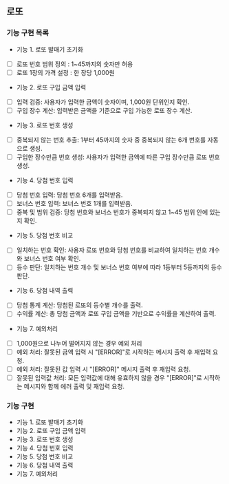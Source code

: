 ## 로또

### 기능 구현 목록
- 기능 1. 로또 발매기 초기화
- [ ] 로또 번호 범위 정의 : 1~45까지의 숫자만 허용
- [ ] 로또 1장의 가격 설정 : 한 장당 1,000원
- 기능 2. 로또 구입 금액 입력
- [ ] 입력 검증: 사용자가 입력한 금액이 숫자이며, 1,000원 단위인지 확인.
- [ ] 구입 장수 계산: 입력받은 금액을 기준으로 구입 가능한 로또 장수 계산.
- 기능 3. 로또 번호 생성
- [ ] 중복되지 않는 번호 추출: 1부터 45까지의 숫자 중 중복되지 않는 6개 번호를 자동으로 생성.
- [ ] 구입한 장수만큼 번호 생성: 사용자가 입력한 금액에 따른 구입 장수만큼 로또 번호 생성.
- 기능 4. 당첨 번호 입력
- [ ] 당첨 번호 입력: 당첨 번호 6개를 입력받음.
- [ ] 보너스 번호 입력: 보너스 번호 1개를 입력받음.
- [ ] 중복 및 범위 검증: 당첨 번호와 보너스 번호가 중복되지 않고 1~45 범위 안에 있는지 확인.
- 기능 5. 당첨 번호 비교
- [ ] 일치하는 번호 확인: 사용자 로또 번호와 당첨 번호를 비교하여 일치하는 번호 개수와 보너스 번호 여부 확인.
- [ ] 등수 판단: 일치하는 번호 개수 및 보너스 번호 여부에 따라 1등부터 5등까지의 등수 판단.
- 기능 6. 당첨 내역 출력
- [ ] 당첨 통계 계산: 당첨된 로또의 등수별 개수를 출력.
- [ ] 수익률 계산: 총 당첨 금액과 로또 구입 금액을 기반으로 수익률을 계산하여 출력.
- 기능 7. 예외처리
- [ ] 1,000원으로 나누어 떨어지지 않는 경우 예외 처리
- [ ] 예외 처리: 잘못된 금액 입력 시 "[ERROR]"로 시작하는 메시지 출력 후 재입력 요청.
- [ ] 예외 처리: 잘못된 값 입력 시 "[ERROR]" 메시지 출력 후 재입력 요청.
- [ ] 잘못된 입력값 처리: 모든 입력값에 대해 유효하지 않을 경우 "[ERROR]"로 시작하는 메시지와 함께 에러 출력 및 재입력 요청.

### 기능 구현
- 기능 1. 로또 발매기 초기화
- 기능 2. 로또 구입 금액 입력
- 기능 3. 로또 번호 생성
- 기능 4. 당첨 번호 입력
- 기능 5. 당첨 번호 비교
- 기능 6. 당첨 내역 출력
- 기능 7. 예외처리
